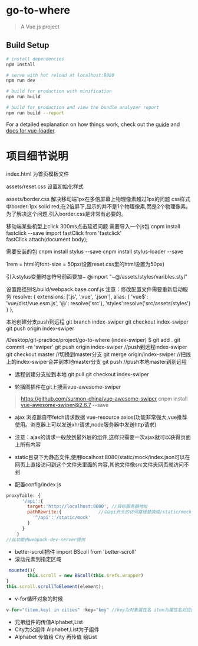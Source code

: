 # go-to-where

> A Vue.js project

## Build Setup

``` bash
# install dependencies
npm install

# serve with hot reload at localhost:8080
npm run dev

# build for production with minification
npm run build

# build for production and view the bundle analyzer report
npm run build --report
```

For a detailed explanation on how things work, check out the [guide](http://vuejs-templates.github.io/webpack/) and [docs for vue-loader](http://vuejs.github.io/vue-loader).

# 项目细节说明
index.html 为首页模板文件

assets/reset.css 设置初始化样式

assets/border.css 解决移动端1px在多倍屏幕上物理像素超过1px的问题
css样式中border:1px solid red;在2倍屏下,显示的并不是1个物理像素,而是2个物理像素。为了解决这个问题,引入border.css是非常有必要的。

移动端某些机型上click 300ms点击延迟问题 需要导入一个js包
 cnpm install fastclick --save
import fastClick from 'fastclick'
fastClick.attach(document.body);

需要安装的包
cnpm install stylus --save
cnpm install stylus-loader --save

1rem = html的font-size = 50px(设置reset.css里的html设置为50px)

引入stylus变量时@符号前面要加~
@import "~@/assets/styles/varibles.styl"

设置路径别名build/webpack.base.conf.js
注意：修改配置文件需要重新启动服务
resolve: {
    extensions: ['.js', '.vue', '.json'],
    alias: {
      'vue$': 'vue/dist/vue.esm.js',
      '@': resolve('src'),
      'styles':resolve('src/assets/styles')
    }
  },

本地创建分支push到远程
git branch index-swiper
git checkout index-swiper
git push origin index-swiper

/Desktop/git-practice/project/go-to-where (index-swiper)
$ git add .
git commit -m 'swiper'
git push origin index-swiper  //push到远程index-swiper
git checkout master           //切换到master分支 
git merge origin/index-swiper //把线上的index-swiper合并到本地master分支
git push  //push本地master到到远程


- 远程创建分支拉到本地
git pull
git checkout index-swiper

- 轮播图插件在git上搜索vue-awesome-swiper
> https://github.com/surmon-china/vue-awesome-swiper
cnpm install vue-awesome-swiper@2.6.7 --save

- ajax
浏览器自带fetch请求数据
vue-resource
axios(功能非常强大,vue推荐使用。浏览器上可以发送xhr请求,node服务器中发送http请求)
- 注意：ajax的请求一般放到最外层的组件,这样只需要一次ajax就可以获得页面上所有内容

- static目录下为静态文件,使用localhost:8080/static/mock/index.json可以在网页上直接访问到这个文件夹里面的内容,其他文件像src文件夹网页就访问不到


- 配置config/index.js 
```js
proxyTable: {
      '/api':{
        target:'http://localhost:8080', //目标服务器地址
        pathRewrite:{              //以api开头的访问路径替换成/static/mock
          '^/api':'/static/mock'
        }
      }
    }
//此功能由webpack-dev-server提供
```

- better-scroll插件
import BScoll from 'better-scroll'
- 滚动元素到指定区域
```js
 mounted(){
        this.scroll = new BScoll(this.$refs.wrapper)
}
this.scroll.scrollToElement(element); 
```
- v-for循环对象的时候
```js
v-for="(item,key) in cities" :key="key" //key为对象属性名 item为属性名对应的属性值
```

- 兄弟组件的传值Alphabet,List
- City为父组件   Alphabet,List为子组件
- Alphabet 传值给 City 再传值 给List

